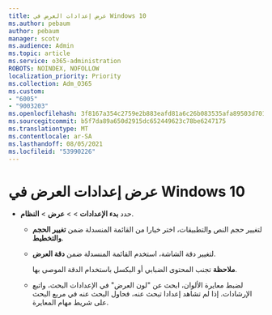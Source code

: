 ```yaml
---
title: عرض إعدادات العرض في Windows 10
ms.author: pebaum
author: pebaum
manager: scotv
ms.audience: Admin
ms.topic: article
ms.service: o365-administration
ROBOTS: NOINDEX, NOFOLLOW
localization_priority: Priority
ms.collection: Adm_O365
ms.custom:
- "6005"
- "9003203"
ms.openlocfilehash: 3f8167a354c2759e2b883eafd81a6c26b083535afa89503d701b600792f47ff1
ms.sourcegitcommit: b5f7da89a650d2915dc652449623c78be6247175
ms.translationtype: MT
ms.contentlocale: ar-SA
ms.lasthandoff: 08/05/2021
ms.locfileid: "53990226"
---
```

# <a name="view-display-settings-in-windows-10"></a>عرض إعدادات العرض في Windows 10

- حدد **بدء الإعدادات**   >     >  **عرض**  >  **النظام**.
    -  لتغيير حجم النص والتطبيقات، اختر خيارا من القائمة المنسدلة ضمن  **تغيير الحجم والتخطيط**.
    - لتغيير دقة الشاشة، استخدم القائمة المنسدلة ضمن **دقة العرض**.
     
      **ملاحظة** تجنب المحتوى الضبابي أو البكسل باستخدام الدقة الموصى بها.
    - لضبط معايرة الألوان، ابحث عن "لون العرض" في الإعدادات البحث، واتبع الإرشادات. إذا لم تشاهد إعدادا تبحث عنه، فحاول البحث عنه في مربع البحث على شريط مهام المعايرة.